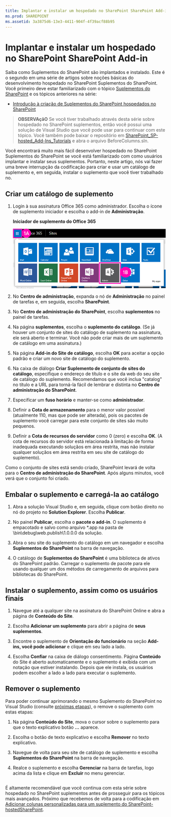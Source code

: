 ```yaml
---
title: Implantar e instalar um hospedado no SharePoint SharePoint Add-in
ms.prod: SHAREPOINT
ms.assetid: 3a3875d6-13e3-4411-904f-4f39acf88b95
---
```



# Implantar e instalar um hospedado no SharePoint SharePoint Add-in
Saiba como Suplementos do SharePoint são implantados e instalado.
Este é o segundo em uma série de artigos sobre noções básicas do desenvolvimento hospedado no SharePoint Suplementos do SharePoint. Você primeiro deve estar familiarizado com o tópico  [Suplementos do SharePoint](sharepoint-add-ins.md) e os tópicos anteriores na série:
  
    
    


-  [Introdução à criação de Suplementos do SharePoint hospedados no SharePoint](get-started-creating-sharepoint-hosted-sharepoint-add-ins.md)
    
  

> **OBSERVAçãO**
> Se você tiver trabalhado através desta série sobre hospedado no SharePoint suplementos, então você possui uma solução de Visual Studio que você pode usar para continuar com este tópico. Você também pode baixar o repositório em  [SharePoint_SP-hosted_Add-Ins_Tutorials](https://github.com/OfficeDev/SharePoint_SP-hosted_Add-Ins_Tutorials) e abra o arquivo BeforeColumns.sln.
  
    
    

Você encontrará muito mais fácil desenvolver hospedado no SharePoint Suplementos do SharePoint se você está familiarizado com como usuários implantar e instalar seus suplementos. Portanto, neste artigo, nós vai fazer uma breve interrupção da codificação para criar e usar um catálogo de suplemento e, em seguida, instalar o suplemento que você tiver trabalhado no.
## Criar um catálogo de suplemento


  
    
    

1. Login à sua assinatura Office 365 como administrador. Escolha o ícone de suplemento iniciador e escolha o add-in de **Administração**.
    
   **Iniciador de suplemento do Office 365**

  

     ![Inicializador de aplicativos do Office 365](images/ec60797c-d329-4922-a811-70c64598f4d5.PNG)
  

    
    
  
2. No **Centro de administração**, expanda o nó de **Administração** no painel de tarefas e, em seguida, escolha **SharePoint**.
    
  
3. No **Centro de administração do SharePoint**, escolha **suplementos** no painel de tarefas.
    
  
4. Na página **suplementos**, escolha o **suplemento do catálogo**. (Se já houver um conjunto de sites do catálogo de suplemento na assinatura, ele será aberto e terminar. Você não pode criar mais de um suplemento de catálogo em uma assinatura.)
    
  
5. Na página **Add-in do Site de catálogo**, escolha **OK** para aceitar a opção padrão e criar um novo site de catálogo do suplemento.
    
  
6. Na caixa de diálogo **Criar Suplemento de conjunto de sites do catálogo**, especifique o endereço de título e o site da web do seu site de catálogo do suplemento. Recomendamos que você inclua "catalog" no título e a URL para torná-la fácil de lembrar e distinta no **Centro de administração do SharePoint**.
    
  
7. Especificar um **fuso horário** e manter-se como **administrador**.
    
  
8. Definir a **Cota de armazenamento** para o menor valor possível (atualmente 110, mas que pode ser alterada), pois os pacotes de suplemento você carregar para este conjunto de sites são muito pequenos.
    
  
9. Definir a **Cota de recursos do servidor** como 0 (zero) e escolha **OK**. (A cota de recursos do servidor está relacionada à limitação de forma inadequada executando soluçăos em área restrita, mas não instalar qualquer soluçăos em área restrita em seu site de catálogo do suplemento).
    
  
Como o conjunto de sites está sendo criado, SharePoint levará de volta para o **Centro de administração do SharePoint**. Após alguns minutos, você verá que o conjunto foi criado.
## Embalar o suplemento e carregá-la ao catálogo


  
    
    

1. Abra a solução Visual Studio e, em seguida, clique com botão direito no nó do projeto no **Solution Explorer**. Escolha **Publicar**.
    
  
2. No painel **Publicar**, escolha o **pacote o add-in**. O suplemento é empacotado e salvo como arquivo *.app na pasta de \\bin\\debug\\web.publish\\1.0.0.0 da solução.
    
  
3. Abra o seu site do suplemento do catálogo em um navegador e escolha **Suplementos do SharePoint** na barra de navegação.
    
  
4. O catálogo de **Suplementos do SharePoint** é uma biblioteca de ativos do SharePoint padrão. Carregar o suplemento de pacote para ele usando qualquer um dos métodos de carregamento de arquivos para bibliotecas do SharePoint.
    
  

## Instalar o suplemento, assim como os usuários finais


1. Navegue até a qualquer site na assinatura do SharePoint Online e abra a página de **Conteúdo do Site**.
    
  
2. Escolha **Adicionar um suplemento** para abrir a página de **seus suplementos**.
    
  
3. Encontre o suplemento de **Orientação do funcionário** na seção **Add-ins, você pode adicionar** e clique em seu lado a lado.
    
  
4. Escolha **Confiar** na caixa de diálogo consentimento. Página **Conteúdo** do Site é aberto automaticamente e o suplemento é exibida com um notação que estiver instalando. Depois que ele instala, os usuários podem escolher a lado a lado para executar o suplemento.
    
  

## Remover o suplemento

Para poder continuar aprimorando o mesmo Suplemento do SharePoint no Visual Studio (consulte  [próximas etapas](#Nextsteps)), o remove o suplemento com estas etapas:
  
    
    

1. Na página **Conteúdo do Site**, mova o cursor sobre o suplemento para que o texto explicativo botão **…** aparece.
    
  
2. Escolha o botão de texto explicativo e escolha **Remover** no texto explicativo.
    
  
3. Navegue de volta para seu site de catálogo de suplemento e escolha **Suplementos do SharePoint** na barra de navegação.
    
  
4. Realce o suplemento e escolha **Gerenciar** na barra de tarefas, logo acima da lista e clique em **Excluir** no menu gerenciar.
    
  

## 

É altamente recomendável que você continua com esta série sobre hospedado no SharePoint suplementos antes de prosseguir para os tópicos mais avançados. Próximo que recebemos de volta para a codificação em  [Adicionar colunas personalizadas para um suplemento do SharePoint-hostedSharePoint](add-custom-columns-to-a-sharepoint-hostedsharepoint-add-in.md).
  
    
    

